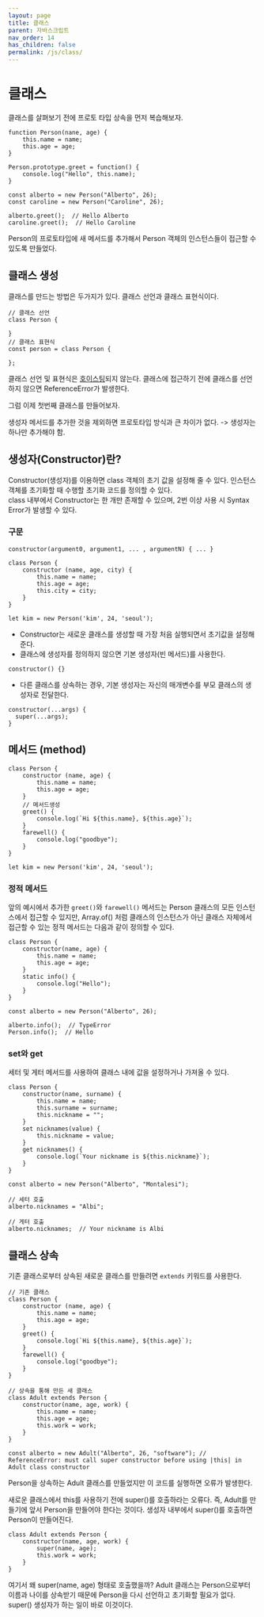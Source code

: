 ```yaml
---
layout: page
title: 클래스
parent: 자바스크립트
nav_order: 14
has_children: false
permalink: /js/class/
---
```


# 클래스

클래스를 살펴보기 전에 프로토 타입 상속을 먼저 복습해보자.

```
function Person(nane, age) {
    this.name = name;
    this.age = age;
}

Person.prototype.greet = function() {
    console.log("Hello", this.name);
}

const alberto = new Person("Alberto", 26);
const caroline = new Person("Caroline", 26);

alberto.greet();  // Hello Alberto
caroline.greet();  // Hello Caroline
```

Person의 프로토타입에 새 메서드를 추가해서 Person 객체의 인스턴스들이 접근할 수 있도록 만들었다.

## 클래스 생성

클래스를 만드는 방법은 두가지가 있다. 클래스 선언과 클래스 표현식이다.

```
// 클래스 선언
class Person {

}
// 클래스 표현식
const person = class Person {

};
```

클래스 선언 및 표현식은 [호이스팅](https://hanamon.kr/javascript-%ED%98%B8%EC%9D%B4%EC%8A%A4%ED%8C%85%EC%9D%B4%EB%9E%80-hoisting/)되지 않는다. 클래스에 접근하기 전에 클래스를 선언하지 않으면 ReferenceError가 발생한다.

그럼 이제 첫번째 클래스를 만들어보자.

생성자 메서드를 추가한 것을 제외하면 프로토타입 방식과 큰 차이가 없다. -> 생성자는 하나만 추가해야 함.

## 생성자(Constructor)란?

Constructor(생성자)를 이용하면 class 객체의 초기 값을 설정해 줄 수 있다. 인스턴스 객체를 초기화할 때 수행할 초기화 코드를 정의할 수 있다.  
class 내부에서 Constructor는 한 개만 존재할 수 있으며, 2번 이상 사용 시 Syntax Error가 발생할 수 있다.

### 구문

```
constructor(argument0, argument1, ... , argumentN) { ... }
```

```
class Person {
    constructor (name, age, city) {
        this.name = name;
        this.age = age;
        this.city = city;
    }
}

let kim = new Person('kim', 24, 'seoul');
```

- Constructor는 새로운 클래스를 생성할 때 가장 처음 실행되면서 초기값을 설정해준다.
- 클래스에 생성자를 정의하지 않으면 기본 생성자(빈 메서드)를 사용한다.

```
constructor() {}
```

- 다른 클래스를 상속하는 경우, 기본 생성자는 자신의 매개변수를 부모 클래스의 생성자로 전달한다.

```
constructor(...args) {
  super(...args);
}
```

## 메서드 (method)

```
class Person {
    constructor (name, age) {
        this.name = name;
        this.age = age;
    }
    // 메서드생성
    greet() {
        console.log(`Hi ${this.name}, ${this.age}`);
    }
    farewell() {
        console.log("goodbye");
    }
}

let kim = new Person('kim', 24, 'seoul');
```

### 정적 메서드

앞의 예시에서 추가한 `greet()`와 `farewell()` 메서드는 Person 클래스의 모든 인스턴스에서 접근할 수 있지만, Array.of() 처럼 클래스의 인스턴스가 아닌 클래스 자체에서 접근할 수 있는 정적 메서드는 다음과 같이 정의할 수 있다.

```
class Person {
    constructor(name, age) {
        this.name = name;
        this.age = age;
    }
    static info() {
        console.log("Hello");
    }
}

const alberto = new Person("Alberto", 26);

alberto.info();  // TypeError
Person.info();  // Hello
```

### set와 get

세터 및 게터 메서드를 사용하여 클래스 내에 값을 설정하거나 가져올 수 있다.

```
class Person {
    constructor(name, surname) {
        this.name = name;
        this.surname = surname;
        this.nickname = "";
    }
    set nicknames(value) {
        this.nickname = value;
    }
    get nicknames() {
        console.log(`Your nickname is ${this.nickname}`);
    }
}

const alberto = new Person("Alberto", "Montalesi");

// 세터 호출
alberto.nicknames = "Albi";

// 게터 호출
alberto.nicknames;  // Your nickname is Albi
```

## 클래스 상속

기존 클래스로부터 상속된 새로운 클래스를 만들려면 `extends` 키워드를 사용한다.

```
// 기존 클래스
class Person {
    constructor (name, age) {
        this.name = name;
        this.age = age;
    }
    greet() {
        console.log(`Hi ${this.name}, ${this.age}`);
    }
    farewell() {
        console.log("goodbye");
    }
}

// 상속을 통해 만든 새 클래스
class Adult extends Person {
    constructor(name, age, work) {
        this.name = name;
        this.age = age;
        this.work = work;
    }
}

const alberto = new Adult("Alberto", 26, "software"); // ReferenceError: must call super constructor before using |this| in Adult class constructor
```

Person을 상속하는 Adult 클래스를 만들었지만 이 코드를 실행하면 오류가 발생한다.

새로운 클래스에서 this를 사용하기 전에 super()를 호출하라는 오류다. 즉, Adult를 만들기에 앞서 Person을 만들어야 한다는 것이다. 생성자 내부에서 super()를 호출하면 Person이 만들어진다.

```
class Adult extends Person {
    constructor(name, age, work) {
        super(name, age);
        this.work = work;
    }
}
```

여기서 왜 super(name, age) 형태로 호출했을까? Adult 클래스는 Person으로부터 이름과 나이를 상속받기 때문에 Person을 다시 선언하고 초기화할 필요가 없다. super() 생성자가 하는 일이 바로 이것이다.
